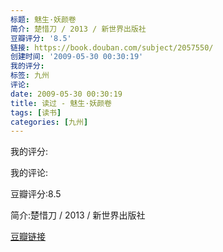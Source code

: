 ```yaml
---
标题: 魅生·妖颜卷
简介: 楚惜刀 / 2013 / 新世界出版社
豆瓣评分: '8.5'
链接: https://book.douban.com/subject/2057550/
创建时间: '2009-05-30 00:30:19'
我的评分:
标签: 九州
评论:
date: 2009-05-30 00:30:19
title: 读过 - 魅生·妖颜卷
tags: [读书]
categories: [九州]
---
```


我的评分:

我的评论:

豆瓣评分:8.5

简介:楚惜刀 / 2013 / 新世界出版社

[豆瓣链接](https://book.douban.com/subject/2057550/)

